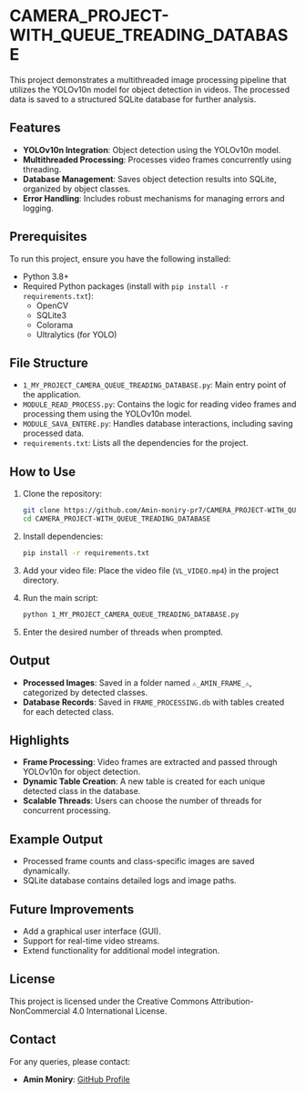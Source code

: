 # CAMERA_PROJECT-WITH_QUEUE_TREADING_DATABASE

This project demonstrates a multithreaded image processing pipeline that utilizes the YOLOv10n model for object detection in videos. The processed data is saved to a structured SQLite database for further analysis.

## Features

- **YOLOv10n Integration**: Object detection using the YOLOv10n model.
- **Multithreaded Processing**: Processes video frames concurrently using threading.
- **Database Management**: Saves object detection results into SQLite, organized by object classes.
- **Error Handling**: Includes robust mechanisms for managing errors and logging.

## Prerequisites

To run this project, ensure you have the following installed:

- Python 3.8+
- Required Python packages (install with `pip install -r requirements.txt`):
  - OpenCV
  - SQLite3
  - Colorama
  - Ultralytics (for YOLO)

## File Structure

- `1_MY_PROJECT_CAMERA_QUEUE_TREADING_DATABASE.py`: Main entry point of the application.
- `MODULE_READ_PROCESS.py`: Contains the logic for reading video frames and processing them using the YOLOv10n model.
- `MODULE_SAVA_ENTERE.py`: Handles database interactions, including saving processed data.
- `requirements.txt`: Lists all the dependencies for the project.

## How to Use

1. Clone the repository:
   ```bash
   git clone https://github.com/Amin-moniry-pr7/CAMERA_PROJECT-WITH_QUEUE_TREADING_DATABASE.git
   cd CAMERA_PROJECT-WITH_QUEUE_TREADING_DATABASE
   ```

2. Install dependencies:
   ```bash
   pip install -r requirements.txt
   ```

3. Add your video file:
   Place the video file (`VL_VIDEO.mp4`) in the project directory.

4. Run the main script:
   ```bash
   python 1_MY_PROJECT_CAMERA_QUEUE_TREADING_DATABASE.py
   ```

5. Enter the desired number of threads when prompted.

## Output

- **Processed Images**: Saved in a folder named `⚠️_AMIN_FRAME_⚠️`, categorized by detected classes.
- **Database Records**: Saved in `FRAME_PROCESSING.db` with tables created for each detected class.

## Highlights

- **Frame Processing**: Video frames are extracted and passed through YOLOv10n for object detection.
- **Dynamic Table Creation**: A new table is created for each unique detected class in the database.
- **Scalable Threads**: Users can choose the number of threads for concurrent processing.

## Example Output

- Processed frame counts and class-specific images are saved dynamically.
- SQLite database contains detailed logs and image paths.

## Future Improvements

- Add a graphical user interface (GUI).
- Support for real-time video streams.
- Extend functionality for additional model integration.

## License

This project is licensed under the Creative Commons Attribution-NonCommercial 4.0 International License.

## Contact

For any queries, please contact:
- **Amin Moniry**: [GitHub Profile](https://github.com/Amin-moniry-pr7)

